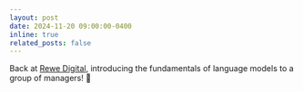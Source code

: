 ```yaml
---
layout: post
date: 2024-11-20 09:00:00-0400
inline: true
related_posts: false
---
```


Back at [Rewe Digital](https://www.rewe-digital.com/), introducing the fundamentals of language models to a group of managers! 🤖 